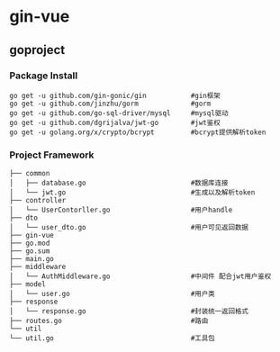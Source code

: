 # gin-vue

##  goproject
###  Package Install


    go get -u github.com/gin-gonic/gin           #gin框架
    go get -u github.com/jinzhu/gorm             #gorm
    go get -u github.com/go-sql-driver/mysql     #mysql驱动
    go get -u github.com/dgrijalva/jwt-go        #jwt鉴权
    go get -u golang.org/x/crypto/bcrypt         #bcrypt提供解析token

###   Project Framework

    ├── common
    │   ├── database.go                          #数据库连接
    │   └── jwt.go                               #生成以及解析token
    ├── controller
    │   └── UserContorller.go                    #用户handle
    ├── dto
    │   └── user_dto.go                          #用户可见返回数据
    ├── gin-vue
    ├── go.mod
    ├── go.sum
    ├── main.go
    ├── middleware
    │   └── AuthMiddleware.go                    #中间件 配合jwt用户鉴权
    ├── model
    │   └── user.go                              #用户类
    ├── response
    │   └── response.go                          #封装统一返回格式
    ├── routes.go                                #路由
    └── util
    └── util.go                                  #工具包









